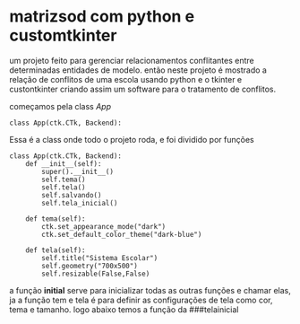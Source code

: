 # matrizsod com python e customtkinter
um projeto feito para gerenciar relacionamentos conflitantes entre determinadas entidades de modelo. então neste projeto é mostrado a relação de conflitos de uma escola usando python e o tkinter e custontkinter criando assim um software para o tratamento de conflitos. 

começamos pela class *App*
```
class App(ctk.CTk, Backend):
```
Essa é a class onde todo o projeto roda, e foi dividido por  funções 
```
class App(ctk.CTk, Backend):
    def __init__(self):
        super().__init__()
        self.tema()
        self.tela()
        self.salvando()
        self.tela_inicial()
    
    def tema(self):
        ctk.set_appearance_mode("dark")
        ctk.set_default_color_theme("dark-blue")

    def tela(self):
        self.title("Sistema Escolar")
        self.geometry("700x500")
        self.resizable(False,False)
```
a função __initial__ serve para inicializar todas as outras funções e chamar elas, ja a função tem e tela é para definir as configurações de tela como cor, tema e tamanho.
logo abaixo temos a função da ###telainicial 
